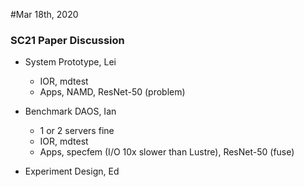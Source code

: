#Mar 18th, 2020

### SC21 Paper Discussion

- System Prototype, Lei
  - IOR, mdtest
  - Apps, NAMD, ResNet-50 (problem)

- Benchmark DAOS, Ian
  - 1 or 2 servers fine
  - IOR, mdtest
  - Apps, specfem (I/O 10x slower than Lustre), ResNet-50 (fuse)

- Experiment Design, Ed
